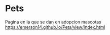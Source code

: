 # Pets
Pagina en la que se dan en adopcion mascotas
https://emerson14.github.io/Pets/view/index.html
